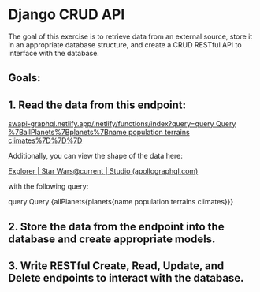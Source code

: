 # Django CRUD API 
The goal of this exercise is to retrieve data from an external source, store it in an appropriate database structure, and create a CRUD RESTful API to interface with the database. 

## Goals: 
## 1. Read the data from this endpoint: 

[swapi-graphql.netlify.app/.netlify/functions/index?query=query Query %7BallPlanets%7Bplanets%7Bname population terrains climates%7D%7D%7D](https://swapi-graphql.netlify.app/.netlify/functions/index?query=query%20Query%20%7BallPlanets%7Bplanets%7Bname%20population%20terrains%20climates%7D%7D%7D)

Additionally, you can view the shape of the data here: 

[Explorer | Star Wars@current | Studio (apollographql.com)](https://studio.apollographql.com/public/star-wars-swapi/variant/current/explorer)

with the following query: 

query Query {allPlanets{planets{name population terrains climates}}} 

## 2. Store the data from the endpoint into the database and create appropriate models.

## 3. Write RESTful Create, Read, Update, and Delete endpoints to interact with the database.
